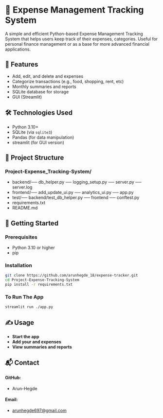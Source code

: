 # 💸 Expense Management Tracking System

A simple and efficient Python-based Expense Management Tracking System that helps users keep track of their expenses, categories. Useful for personal finance management or as a base for more advanced financial applications.

## 📌 Features

- Add, edit, and delete and expenses
- Categorize transactions (e.g., food, shopping, rent, etc)
- Monthly summaries and reports
- SQLite database for storage
- GUI (Streamlit)

## 🛠️ Technologies Used

- Python 3.10+
- SQLite (via `sqlite3`)
- Pandas (for data manipulation)
- streamlit (for GUI version)

## 📁 Project Structure
### Project-Expense_Tracking-System/
- backend/── db_helper.py
── logging_setup.py
── server.py
── server.log
- frontend/── add_update_ui.py
── analytics_ui.py
── app.py
- test/── backend/test_db_helper.py
── frontend
── conftest.py
- requirements.txt
- README.md


## 🚀 Getting Started

### Prerequisites

- Python 3.10 or higher
- pip

### Installation

```bash
git clone https://github.com/arunhegde_18/expense-tracker.git
cd Project-Expense-Tracking-System
pip install -r requirements.txt
```
### To Run The App
```
streamlit run ./app.py
```


## ✍️ Usage

- **Start the app**
- **Add your and expenses**
- **View summaries and reports**

## 📬 Contact
#### **GitHub:**
- Arun-Hegde

#### **Email:**
- arunhegde697@gmail.com
